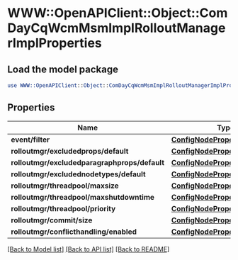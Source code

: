 # WWW::OpenAPIClient::Object::ComDayCqWcmMsmImplRolloutManagerImplProperties

## Load the model package
```perl
use WWW::OpenAPIClient::Object::ComDayCqWcmMsmImplRolloutManagerImplProperties;
```

## Properties
Name | Type | Description | Notes
------------ | ------------- | ------------- | -------------
**event/filter** | [**ConfigNodePropertyString**](ConfigNodePropertyString.md) |  | [optional] 
**rolloutmgr/excludedprops/default** | [**ConfigNodePropertyArray**](ConfigNodePropertyArray.md) |  | [optional] 
**rolloutmgr/excludedparagraphprops/default** | [**ConfigNodePropertyArray**](ConfigNodePropertyArray.md) |  | [optional] 
**rolloutmgr/excludednodetypes/default** | [**ConfigNodePropertyArray**](ConfigNodePropertyArray.md) |  | [optional] 
**rolloutmgr/threadpool/maxsize** | [**ConfigNodePropertyInteger**](ConfigNodePropertyInteger.md) |  | [optional] 
**rolloutmgr/threadpool/maxshutdowntime** | [**ConfigNodePropertyInteger**](ConfigNodePropertyInteger.md) |  | [optional] 
**rolloutmgr/threadpool/priority** | [**ConfigNodePropertyDropDown**](ConfigNodePropertyDropDown.md) |  | [optional] 
**rolloutmgr/commit/size** | [**ConfigNodePropertyInteger**](ConfigNodePropertyInteger.md) |  | [optional] 
**rolloutmgr/conflicthandling/enabled** | [**ConfigNodePropertyBoolean**](ConfigNodePropertyBoolean.md) |  | [optional] 

[[Back to Model list]](../README.md#documentation-for-models) [[Back to API list]](../README.md#documentation-for-api-endpoints) [[Back to README]](../README.md)


